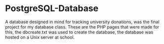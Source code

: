 # PostgreSQL-Database
A database designed in mind for tracking university donations, was the final project for my database class. These are the PHP pages that were made for this, the dbcreate.txt was used to create the database, the database was hosted on a Unix server at school. 
